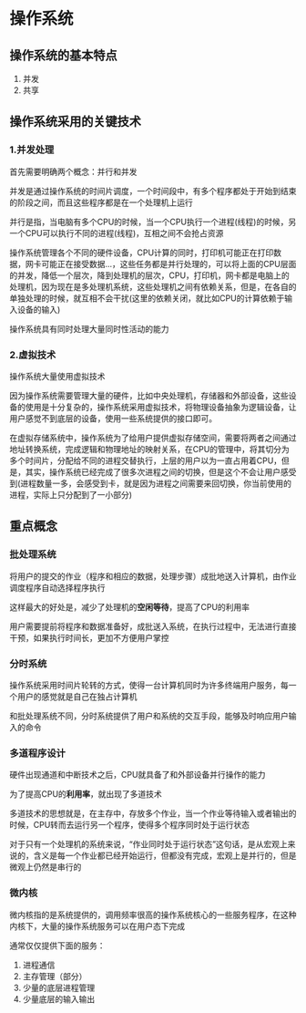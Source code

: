 # 操作系统



## 操作系统的基本特点



1. 并发
2. 共享







## 操作系统采用的关键技术



### 1.并发处理

首先需要明确两个概念：并行和并发

并发是通过操作系统的时间片调度，一个时间段中，有多个程序都处于开始到结束的阶段之间，而且这些程序都是在一个处理机上运行

并行是指，当电脑有多个CPU的时候，当一个CPU执行一个进程(线程)的时候，另一个CPU可以执行不同的进程(线程)，互相之间不会抢占资源



操作系统管理各个不同的硬件设备，CPU计算的同时，打印机可能正在打印数据，网卡可能正在接受数据...，这些任务都是并行处理的，可以将上面的CPU层面的并发，降低一个层次，降到处理机的层次，CPU，打印机，网卡都是电脑上的处理机，因为现在是多处理机系统，这些处理机之间有依赖关系，但是，在各自的单独处理的时候，就互相不会干扰(这里的依赖关闭，就比如CPU的计算依赖于输入设备的输入)



操作系统具有同时处理大量同时性活动的能力







### 2.虚拟技术

操作系统大量使用虚拟技术

因为操作系统需要管理大量的硬件，比如中央处理机，存储器和外部设备，这些设备的使用是十分复杂的，操作系统采用虚拟技术，将物理设备抽象为逻辑设备，让用户感觉不到底层的设备，使用一些系统提供的接口即可。

在虚拟存储系统中，操作系统为了给用户提供虚拟存储空间，需要将两者之间通过地址转换系统，完成逻辑和物理地址的映射关系，在CPU的管理中，将其切分为多个时间片，分配给不同的进程交替执行，上层的用户以为一直占用着CPU，但是，其实，操作系统已经完成了很多次进程之间的切换，但是这个不会让用户感受到(进程数量一多，会感受到卡，就是因为进程之间需要来回切换，你当前使用的进程，实际上只分配到了一小部分)





## 重点概念



### 批处理系统

将用户的提交的作业（程序和相应的数据，处理步骤）成批地送入计算机，由作业调度程序自动选择程序执行



这样最大的好处是，减少了处理机的**空闲等待**，提高了CPU的利用率

用户需要提前将程序和数据准备好，成批送入系统，在执行过程中，无法进行直接干预，如果执行时间长，更加不方便用户掌控





### 分时系统



操作系统采用时间片轮转的方式，使得一台计算机同时为许多终端用户服务，每一个用户的感觉就是自己在独占计算机

和批处理系统不同，分时系统提供了用户和系统的交互手段，能够及时响应用户输入的命令



### 多道程序设计





硬件出现通道和中断技术之后，CPU就具备了和外部设备并行操作的能力

为了提高CPU的**利用率**，就出现了多道技术

多道技术的思想就是，在主存中，存放多个作业，当一个作业等待输入或者输出的时候，CPU转而去运行另一个程序，使得多个程序同时处于运行状态



对于只有一个处理机的系统来说，“作业同时处于运行状态”这句话，是从宏观上来说的，含义是每一个作业都已经开始运行，但都没有完成，宏观上是并行的，但是微观上仍然是串行的





### 微内核

微内核指的是系统提供的，调用频率很高的操作系统核心的一些服务程序，在这种内核下，大量的操作系统服务可以在用户态下完成

通常仅仅提供下面的服务：

1. 进程通信
2. 主存管理（部分）
3. 少量的底层进程管理
4. 少量底层的输入输出

